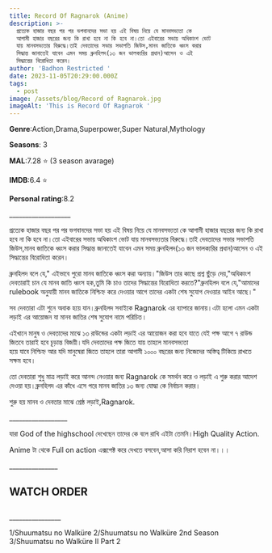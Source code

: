 ```yaml
---
title: Record Of Ragnarok (Anime)
description: >-
  প্রত্যেক হাজার বছর পর পর ভগবানদের সভা হয় এই বিষয় নিয়ে যে মানবসভ্যতা কে
  আগামী হাজার বছরের জন্য কি রাখা হবে না কি হবে না।তো এইবারের সভায় অধিকাংশ ভোট
  যায় মানবসভ্যতার বিরুদ্ধে।তাই দেবতাদের সভার সভাপতি জিউস,মানব জাতিকে ধ্বংস করার
  সিদ্ধান্ত জানাতেই যাবেন এমন সময় ব্রুনহিলদ(১৩ জন ভালক্যরির প্রধান)আসেন ও এই
  সিদ্ধান্তের বিরোধিতা করেন।
author: 'Badhon Restricted '
date: 2023-11-05T20:29:00.000Z
tags:
  - post
image: /assets/blog/Record of Ragnarok.jpg
imageAlt: 'This is Record Of Ragnarok '
---
```

**Genre**:Action,Drama,Superpower,Super Natural,Mythology


**Seasons**: 3


**MAL**:7.28 ⭐ (3 season avarage)


**IMDB**:6.4 ⭐


**Personal rating**:8.2



\_\_\_\_\_\_\_\_\_\_\_\_\_\_\_\_\_\__


প্রত্যেক হাজার বছর পর পর ভগবানদের সভা হয় এই বিষয় নিয়ে যে মানবসভ্যতা কে আগামী হাজার বছরের জন্য কি রাখা হবে না কি হবে না।তো এইবারের সভায় অধিকাংশ ভোট যায় মানবসভ্যতার বিরুদ্ধে।তাই দেবতাদের সভার সভাপতি জিউস,মানব জাতিকে ধ্বংস করার সিদ্ধান্ত জানাতেই যাবেন এমন সময় ব্রুনহিলদ(১৩ জন ভালক্যরির প্রধান)আসেন ও এই সিদ্ধান্তের বিরোধিতা করেন।

ব্রুনহিলদ বলে যে," এইভাবে পুরো মানব জাতিকে ধ্বংস করা অন্যায়।"জিউস তার কাছে প্রশ্ন ছুঁড়ে দেয়,"অধিকাংশ দেবতারাই চান যে মানব জাতি ধ্বংস হক,তুমি কি চাও তাদের সিদ্ধান্তের বিরোধিতা করতে?"ব্রুনহিলদ বলে যে,"আমাদের rulebook অনুযায়ী মানব জাতিকে নিশ্চিহ্ন করে দেওয়ার আগে তাদের একটা শেষ সুযোগ দেওয়ার আইন আছে।"

সব দেবতারা এটা শুনে অবাক হয়ে যান।ব্রুনহিলদ সবাইকে Ragnarok এর ব্যাপারে জানায়।এটা হলো এমন একটা লড়াই এর আয়োজন যা মানব জাতির শেষ সুযোগ নামে পরিচিত।

এইখানে মানুষ ও দেবতাদের মাঝে ১৩ রাউন্ডের একটা লড়াই এর আয়োজন করা হবে যাতে যেই পক্ষ আগে ৭ রাউন্ড জিতবে তারাই হবে চূড়ান্ত বিজয়ী।যদি দেবতাদের পক্ষ জিতে যায় তাহলে মানবসভ্যতা\
হয়ে যাবে নিশ্চিহ্ন আর যদি মানুষেরা জিতে তাহলে তারা আগামী ১০০০ বছরের জন্য নিজেদের অস্তিত্ব টিকিয়ে রাখতে সক্ষম হবে।

তো দেবতারা শুধু মাত্র লড়াই করে আনন্দ নেওয়ার জন্য Ragnarok কে সমর্থন করে ও লড়াই এ
শুরু করার আদেশ দেওয়া হয়।ব্রুনহিলদ এর কাঁধে এসে পরে মানব জাতির ১৩ জন্য যোদ্ধা কে নির্বাচন করার।

শুরু হয় মানব ও দেবতার মাঝে শ্রেষ্ঠ লড়াই,Ragnarok.


\_\_\_\_\_\_\_\_\_\_\_\_\_\_\_\_\_\_


যারা God of the highschool দেখেছেন তাদের কে বলে রাখি এইটা তেমনি।High Quality Action.

Anime টা থেকে Full on action এক্সপেক্ট করে দেখতে বসবেন,আসা করি নিরাশ হবেন না।।।


\_\_\_\_\_\_\_\_\_\_\_\_\_\__

## WATCH ORDER

## 
\_\_\_\_\_\_\_\_\_\_\_\_\_\_\_\_


1/Shuumatsu no Walküre
2/Shuumatsu no Walküre 2nd Season
3/Shuumatsu no Walküre II Part 2
